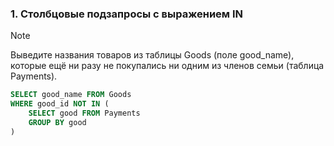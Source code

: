 ### 1. Столбцовые подзапросы с выражением IN
> [!NOTE]
> Выведите названия товаров из таблицы Goods (поле good_name), которые ещё ни разу не покупались ни одним из членов семьи (таблица Payments).
```sql
SELECT good_name FROM Goods
WHERE good_id NOT IN (
    SELECT good FROM Payments
    GROUP BY good
)
```